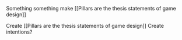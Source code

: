 Something something make [[Pillars are the thesis statements of game design]]

Create [[Pillars are the thesis statements of game design]]
Create intentions?